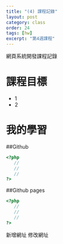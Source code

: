 ```yaml
---
title: "(4) 課程記錄"
layout: post
category: class
order: 24
tags: [hw]
excerpt: "第4週課程"
---
```

網頁系統開發課程記錄


# 課程目標
- 1
- 2

# 我的學習

##Github



```php
<?php
   //
   //
   //
?>
```
##Github pages

```php
<?php
   //
   //
   //
?>
```


[1]: https://github.com/        "GitHub"
[2]: https://pages.github.com/  "GitHub Pages"
[3]: https://jekyllrb.com/      "Jekyll"
[4]: http://markdown.tw         "Markdown文件"
[5]: http://dillinger.io/       "Dillinger"

<!-->新增網址 修改網址






